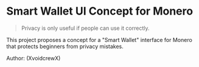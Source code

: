 # Smart Wallet UI Concept for Monero

> Privacy is only useful if people can use it correctly.

This project proposes a concept for a "Smart Wallet" interface for Monero that protects beginners from privacy mistakes.

Author: (XvoidcrewX)